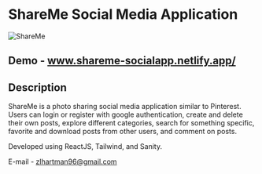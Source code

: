 # ShareMe Social Media Application
![ShareMe](https://i.ibb.co/s6dvGJN/Capture.png)

## Demo - www.shareme-socialapp.netlify.app/

## Description
ShareMe is a photo sharing social media application similar to Pinterest. Users can login or register with google authentication, create and delete their own posts, explore different categories, search for something specific, favorite and download posts from other users, and comment on posts. 

Developed using ReactJS, Tailwind, and Sanity.

E-mail - zlhartman96@gmail.com
